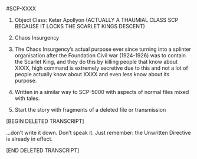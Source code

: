 #SCP-XXXX

1. Object Class: Keter Apollyon (ACTUALLY A THAUMIAL CLASS SCP BECAUSE IT LOCKS THE SCARLET KINGS DESCENT)
    
2. Chaos Insurgency
    

3. The Chaos Insurgency’s actual purpose ever since turning into a splinter organisation after the Foundation Civil war (1924-1926) was to contain the Scarlet King, and they do this by killing people that know about XXXX, high command is extremely secretive due to this and not a lot of people actually know about XXXX and even less know about its purpose.
    

4. Written in a similar way to SCP-5000 with aspects of normal files mixed with tales.
    
5. Start the story with fragments of a deleted file or transmission
    

[BEGIN DELETED TRANSCRIPT]

...don’t write it down. Don’t speak it. Just remember: the Unwritten Directive is already in effect.

[END DELETED TRANSCRIPT]
